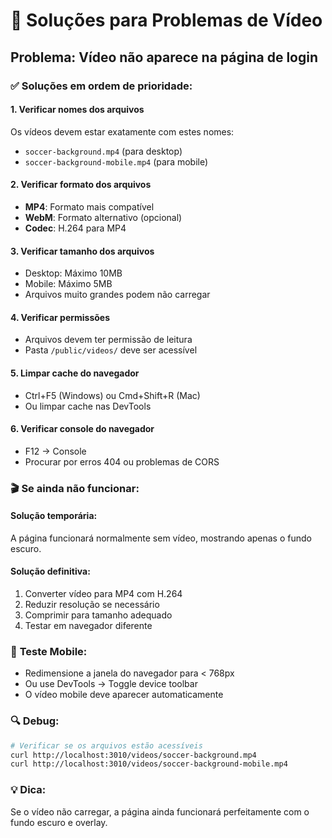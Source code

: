# 🔧 Soluções para Problemas de Vídeo

## Problema: Vídeo não aparece na página de login

### ✅ **Soluções em ordem de prioridade:**

#### 1. **Verificar nomes dos arquivos**

Os vídeos devem estar exatamente com estes nomes:

- `soccer-background.mp4` (para desktop)
- `soccer-background-mobile.mp4` (para mobile)

#### 2. **Verificar formato dos arquivos**

- **MP4**: Formato mais compatível
- **WebM**: Formato alternativo (opcional)
- **Codec**: H.264 para MP4

#### 3. **Verificar tamanho dos arquivos**

- Desktop: Máximo 10MB
- Mobile: Máximo 5MB
- Arquivos muito grandes podem não carregar

#### 4. **Verificar permissões**

- Arquivos devem ter permissão de leitura
- Pasta `/public/videos/` deve ser acessível

#### 5. **Limpar cache do navegador**

- Ctrl+F5 (Windows) ou Cmd+Shift+R (Mac)
- Ou limpar cache nas DevTools

#### 6. **Verificar console do navegador**

- F12 → Console
- Procurar por erros 404 ou problemas de CORS

### 🎬 **Se ainda não funcionar:**

#### **Solução temporária:**

A página funcionará normalmente sem vídeo, mostrando apenas o fundo escuro.

#### **Solução definitiva:**

1. Converter vídeo para MP4 com H.264
2. Reduzir resolução se necessário
3. Comprimir para tamanho adequado
4. Testar em navegador diferente

### 📱 **Teste Mobile:**

- Redimensione a janela do navegador para < 768px
- Ou use DevTools → Toggle device toolbar
- O vídeo mobile deve aparecer automaticamente

### 🔍 **Debug:**

```bash
# Verificar se os arquivos estão acessíveis
curl http://localhost:3010/videos/soccer-background.mp4
curl http://localhost:3010/videos/soccer-background-mobile.mp4
```

### 💡 **Dica:**

Se o vídeo não carregar, a página ainda funcionará perfeitamente com o fundo escuro e overlay.
